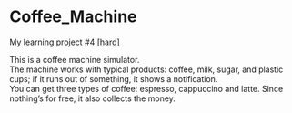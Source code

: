 # Coffee_Machine
My learning project #4 [hard]

This is a coffee machine simulator.  
The machine works with typical products: coffee, milk, sugar, and plastic cups; if it runs out of something, it shows a notification.  
You can get three types of coffee: espresso, cappuccino and latte. Since nothing’s for free, it also collects the money.  
